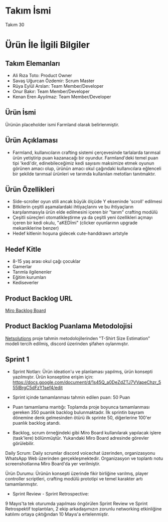 # **Takım İsmi**

Takım 30

# Ürün İle İlgili Bilgiler

## Takım Elemanları

- Ali Rıza Toto: Product Owner
- Savaş Uğurcan Özdemir: Scrum Master
- Rüya Eylül Arslan: Team Member/Developer
- Onur Bakır: Team Member/Developer
- Kenan Eren Ayyılmaz: Team Member/Developer
## Ürün İsmi

Ürünün placeholder ismi Farmland olarak belirlenmiştir. 

## Ürün Açıklaması

- Farmland, kullanıcıların crafting sistemi çerçevesinde tarlalarda tarımsal ürün yetiştirip puan kazanacağı bir oyundur. Farmland'deki temel puan tipi 'kedi'dir, edinebileceğimiz kedi sayısını maksimize etmek oyunun görünen amacı olup, ürünün amacı okul çağındaki kullanıcılara eğlenceli bir şekilde tarımsal ürünleri ve tarımda kullanılan metotları tanıtmaktır.

## Ürün Özellikleri
- Side-scroller oyun stili ancak büyük ölçüde Y ekseninde 'scroll' edilmesi
- Bitkilerin çeşitli aşamalardaki ihtiyaçlarını ve bu ihtiyaçların karşılanmasıyla ürün elde edilmesini içeren bir "tarım" crafting modülü
- Çeşitli süreçleri otomatikleştirme ya da çeşitli yeni özellikleri açmayı içeren bir kedi okulu, "aKEDİmi" (clicker oyunlarının upgrade mekaniklerine benzer)
- Hedef kitlenin hoşuna gidecek cute-handdrawn artstyle

## Hedef Kitle
- 8-15 yaş arası okul çağı çocuklar
- Gamerlar
- Tarımla ilgilenenler
- Eğitim kurumları
- Kediseverler

## Product Backlog URL
[Miro Backlog Board](https://miro.com/app/board/uXjVO2CRsYo=/)

## Product Backlog Puanlama Metodolojisi 
[Netsolutions](https://www.netsolutions.com/insights/how-to-estimate-projects-in-agile/) proje tahmin metodolojilerinden "T-Shirt Size Estimation" modeli tercih edilmiş, discord üzerinden şifahen oylanmıştır.

## Sprint 1
- Sprint Notları: Ürün ideation'u ve planlaması yapılmış, ürün konsepti yazılmıştır. Ürün konseptine erişim için: https://docs.google.com/document/d/1s45Q_a0DeZdZTJ7VVapeChzr_555lBrgC5dFzY1sef4/edit

- Sprint içinde tamamlanması tahmin edilen puan: 50 Puan

- Puan tamamlama mantığı: Toplamda proje boyunca tamamlanması gereken 350 puanlık backlog bulunmaktadır. İlk sprintin bayram dönemine denk gelmesinden ötürü ilk sprinte 50, diğerlerine 100'er puanlık backlog atandı. 

- Backlog, scrum örneğindeki gibi Miro Board kullanılarak yapılacak işlere (task'lere) bölünmüştür. Yukarıdaki Miro Board adresinde görevler görülebilir.

Daily Scrum: Daily scrumlar discord voicechat üzerinden, organizasyonu WhatsApp Web üzerinden gerçekleşmektedir. Organizasyon ve toplantı notu screenshotlarına Miro Board'da yer verilmiştir.

Ürün Durumu: Ürünün konsepti üzerinde fikir birliğine varılmış, player controller scriptleri, crafting modülü prototipi ve temel karakter artı tamamlanmıştır. 

- Sprint Review - Sprint Retrospective:

9 Mayıs'ta tek oturumda yapılması öngörülen Sprint Review ve Sprint Retrospektif toplantıları, 2 ekip arkadaşımızın zorunlu networking etkinliğine katılımı ortaya çıktığından 10 Mayıs'a ertelenmiştir. 

